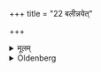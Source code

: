 +++
title = "22 बलीन्नयेत्"

+++

<details><summary>मूलम्</summary>

बलीन्नयेत् २२
</details>

<details><summary>Oldenberg</summary>

22. He should put down (a Bali) at four places, inside or outside (the Agnyagāra);
</details>
